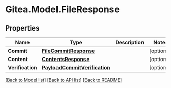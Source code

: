 
# Gitea.Model.FileResponse

## Properties

Name | Type | Description | Notes
------------ | ------------- | ------------- | -------------
**Commit** | [**FileCommitResponse**](FileCommitResponse.md) |  | [optional] 
**Content** | [**ContentsResponse**](ContentsResponse.md) |  | [optional] 
**Verification** | [**PayloadCommitVerification**](PayloadCommitVerification.md) |  | [optional] 

[[Back to Model list]](../README.md#documentation-for-models)
[[Back to API list]](../README.md#documentation-for-api-endpoints)
[[Back to README]](../README.md)

